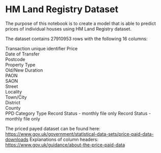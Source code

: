 # HM Land Registry Dataset

The purpose of this notebook is to create a model that is able to predict prices of individual houses using HM Land Registry dataset.

The dataset contains 27910953 rows with the following 16 columns:

Transaction unique identifier
Price	
Date of Transfer	
Postcode	
Property Type	
Old/New	
Duration	
PAON	
SAON	
Street	
Locality	
Town/City	
District	
County	
PPD Category Type	Record Status - monthly file only
Record Status - monthly file only

The priced payed dataset can be found here: https://www.gov.uk/government/statistical-data-sets/price-paid-data-downloads
Explanations of column headers: https://www.gov.uk/guidance/about-the-price-paid-data
